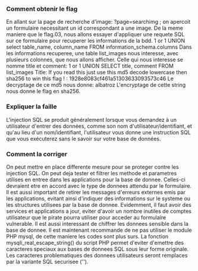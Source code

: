 ### Comment obtenir le flag
En allant sur la page de recherche d'image: ?page=searchimg ; on apercoit un formulaire necessitant un id correspondant a une image. De la meme maniere que le flag.03, nous allons essayer d'appliquer une requete SQL sur ce formulaire pour recuperer les informations de la bdd.
1 or 1 UNION select table_name, column_name FROM information_schema.columns
Dans les informations recuperee, une table list_images nous interesse, avec plusieurs colonnes, que nous allons afficher.
Celle qui nous interesse se nomme title et comment:
1 or 1 UNION SELECT title, comment FROM list_images
Title: If you read this just use this md5 decode lowercase then sha256 to win this flag ! : 1928e8083cf461a51303633093573c46
Le decryptage de ce md5 nous donne: albatroz
L'encryptage de cette string nous donne le flag en sha256.

### Expliquer la faille
L'injection SQL se produit généralement lorsque vous demandez à un utilisateur d'entrer des données, comme son nom d'utilisateur/identifiant, et qu'au lieu d'un nom/identifiant, l'utilisateur vous donne une instruction SQL que vous exécuterez sans le savoir sur votre base de données.

### Comment la corriger
On peut mettre en place differente mesure pour se proteger contre les injection SQL.
On peut deja tester et filtrer les methode et parametres utilises en entree dans les applications pour la base de donnee. Celles-ci devraient etre en accord avec le type de donnees attendu par le formulaire.
Il est aussi important de retirer les messages d'erreurs externes emis par les applications, evitant ainsi d'indiquer des informations sur le systeme ou les structures utilisees par la base de donnee.
Evidemment, il faut avoir des services et applications a jour, eviter d'avoir un nombre inutiles de comptes utilisateur que le pirate pourra utiliser pour acceder au formulaire vulnerable.
Il est aussi interessant de chiffrer les donnees sensible dans la base de donnee.
Il est maintenant recommande de ne pas utiliser le module PHP mysql, de cette maniere les codes sont plus surs. La fonction mysqli_real_escape_string() du script PHP permet d'eviter d'emettre des caracteres speciaux aux bases de donnees SQL sous leur forme originale. Les caracteres problematiques des donnees utilisateurs seront remplaces par la variante SQL securisee ('\').
